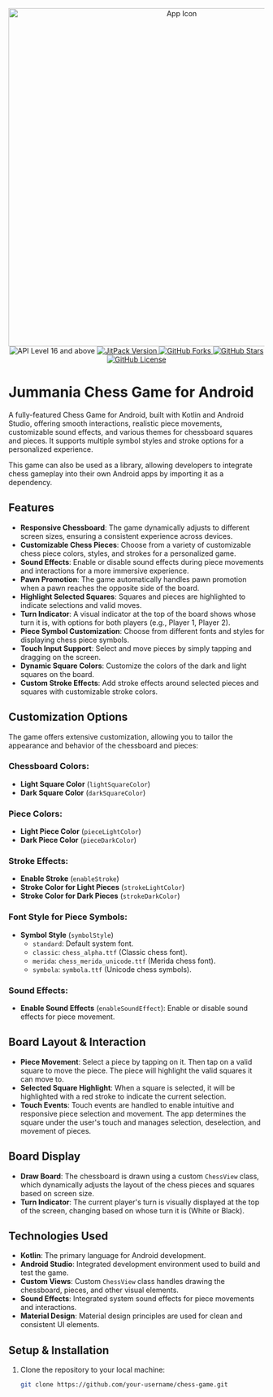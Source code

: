 <p align="center">
   <img src="https://github.com/user-attachments/assets/b17218f0-d731-4c77-afb0-90ae43cec929" alt="App Icon" width="666">
   <br>
   <img src="https://img.shields.io/badge/API-16%2B-brightgreen.svg?style=flat" alt="API Level 16 and above"/>
   <a href="https://jitpack.io/#Jumman04/Jummania-Chess-Game">
   <img src="https://jitpack.io/v/Jumman04/Jummania-Chess-Game.svg" alt="JitPack Version"/>
   </a>
   <a href="https://github.com/Jumman04/Jummania-Chess-Game/network/members">
   <img src="https://img.shields.io/github/forks/Jumman04/Jummania-Chess-Game" alt="GitHub Forks"/>
   </a>
   <a href="https://github.com/Jumman04/Jummania-Chess-Game/stargazers">
   <img src="https://img.shields.io/github/stars/Jumman04/Jummania-Chess-Game" alt="GitHub Stars"/>
   </a>
   <a href="https://github.com/Jumman04/Jummania-Chess-Game/blob/master/LICENSE.md">
   <img src="https://img.shields.io/github/license/Jumman04/Jummania-Chess-Game" alt="GitHub License"/>
   </a>
</p>

# Jummania Chess Game for Android

A fully-featured Chess Game for Android, built with Kotlin and Android Studio, offering smooth
interactions, realistic piece movements, customizable sound effects, and various themes for
chessboard squares and pieces. It supports multiple symbol styles and stroke options for a
personalized experience.

This game can also be used as a library, allowing developers to integrate chess gameplay into their
own Android apps by importing it as a dependency.

## Features

- **Responsive Chessboard**: The game dynamically adjusts to different screen sizes, ensuring a
  consistent experience across devices.
- **Customizable Chess Pieces**: Choose from a variety of customizable chess piece colors, styles,
  and strokes for a personalized game.
- **Sound Effects**: Enable or disable sound effects during piece movements and interactions for a
  more immersive experience.
- **Pawn Promotion**: The game automatically handles pawn promotion when a pawn reaches the opposite
  side of the board.
- **Highlight Selected Squares**: Squares and pieces are highlighted to indicate selections and
  valid moves.
- **Turn Indicator**: A visual indicator at the top of the board shows whose turn it is, with
  options for both players (e.g., Player 1, Player 2).
- **Piece Symbol Customization**: Choose from different fonts and styles for displaying chess piece
  symbols.
- **Touch Input Support**: Select and move pieces by simply tapping and dragging on the screen.
- **Dynamic Square Colors**: Customize the colors of the dark and light squares on the board.
- **Custom Stroke Effects**: Add stroke effects around selected pieces and squares with customizable
  stroke colors.

## Customization Options

The game offers extensive customization, allowing you to tailor the appearance and behavior of the
chessboard and pieces:

### Chessboard Colors:

- **Light Square Color** (`lightSquareColor`)
- **Dark Square Color** (`darkSquareColor`)

### Piece Colors:

- **Light Piece Color** (`pieceLightColor`)
- **Dark Piece Color** (`pieceDarkColor`)

### Stroke Effects:

- **Enable Stroke** (`enableStroke`)
- **Stroke Color for Light Pieces** (`strokeLightColor`)
- **Stroke Color for Dark Pieces** (`strokeDarkColor`)

### Font Style for Piece Symbols:

- **Symbol Style** (`symbolStyle`)
    - `standard`: Default system font.
    - `classic`: `chess_alpha.ttf` (Classic chess font).
    - `merida`: `chess_merida_unicode.ttf` (Merida chess font).
    - `symbola`: `symbola.ttf` (Unicode chess symbols).

### Sound Effects:

- **Enable Sound Effects** (`enableSoundEffect`): Enable or disable sound effects for piece
  movement.

## Board Layout & Interaction

- **Piece Movement**: Select a piece by tapping on it. Then tap on a valid square to move the piece.
  The piece will highlight the valid squares it can move to.
- **Selected Square Highlight**: When a square is selected, it will be highlighted with a red stroke
  to indicate the current selection.
- **Touch Events**: Touch events are handled to enable intuitive and responsive piece selection and
  movement. The app determines the square under the user's touch and manages selection, deselection,
  and movement of pieces.

## Board Display

- **Draw Board**: The chessboard is drawn using a custom `ChessView` class, which dynamically
  adjusts the layout of the chess pieces and squares based on screen size.
- **Turn Indicator**: The current player's turn is visually displayed at the top of the screen,
  changing based on whose turn it is (White or Black).

## Technologies Used

- **Kotlin**: The primary language for Android development.
- **Android Studio**: Integrated development environment used to build and test the game.
- **Custom Views**: Custom `ChessView` class handles drawing the chessboard, pieces, and other
  visual elements.
- **Sound Effects**: Integrated system sound effects for piece movements and interactions.
- **Material Design**: Material design principles are used for clean and consistent UI elements.

## Setup & Installation

1. Clone the repository to your local machine:
   ```bash
   git clone https://github.com/your-username/chess-game.git
